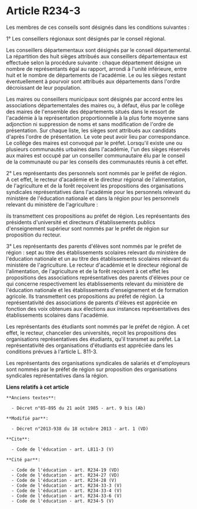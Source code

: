 # Article R234-3

Les membres de ces conseils sont désignés dans les conditions suivantes : 

1° Les conseillers régionaux sont désignés par le conseil régional. 

Les conseillers départementaux sont désignés par le conseil départemental. La répartition des huit sièges attribués aux
conseillers départementaux est effectuée selon la procédure suivante : chaque département désigne un nombre de représentants
égal au rapport, arrondi à l'unité inférieure, entre huit et le nombre de départements de l'académie. Le ou les sièges
restant éventuellement à pourvoir sont attribués aux départements dans l'ordre décroissant de leur population. 

Les maires ou conseillers municipaux sont désignés par accord entre les associations départementales des maires ou, à défaut,
élus par le collège des maires de l'ensemble des départements situés dans le ressort de l'académie à la représentation
proportionnelle à la plus forte moyenne sans adjonction ni suppression de noms et sans modification de l'ordre de
présentation. Sur chaque liste, les sièges sont attribués aux candidats d'après l'ordre de présentation. Le vote peut avoir
lieu par correspondance. Le collège des maires est convoqué par le préfet. Lorsqu'il existe une ou plusieurs communautés
urbaines dans l'académie, l'un des sièges réservés aux maires est occupé par un conseiller communautaire élu par le conseil
de la communauté ou par les conseils des communautés réunis à cet effet. 

2° Les représentants des personnels sont nommés par le préfet de région. A cet effet, le recteur d'académie et le directeur
régional de l'alimentation, de l'agriculture et de la forêt reçoivent les propositions des organisations syndicales
représentatives dans l'académie pour les personnels relevant du ministère de l'éducation nationale et dans la région pour les
personnels relevant du ministère de l'agriculture : 

ils transmettent ces propositions au préfet de région. Les représentants des présidents d'université et directeurs
d'établissements publics d'enseignement supérieur sont nommés par le préfet de région sur proposition du recteur. 

3° Les représentants des parents d'élèves sont nommés par le préfet de région : sept au titre des établissements scolaires
relevant du ministère de l'éducation nationale et un au titre des établissements scolaires relevant du ministère de
l'agriculture. Le recteur d'académie et le directeur régional de l'alimentation, de l'agriculture et de la forêt reçoivent à
cet effet les propositions des associations représentatives des parents d'élèves pour ce qui concerne respectivement les
établissements relevant du ministère de l'éducation nationale et les établissements d'enseignement et de formation agricole.
Ils transmettent ces propositions au préfet de région. La représentativité des associations de parents d'élèves est appréciée
en fonction des voix obtenues aux élections aux instances représentatives des établissements scolaires dans l'académie. 

Les représentants des étudiants sont nommés par le préfet de région. A cet effet, le recteur, chancelier des universités,
reçoit les propositions des organisations représentatives des étudiants, qu'il transmet au préfet. La représentativité des
organisations d'étudiants est appréciée dans les conditions prévues à l'article L. 811-3.

Les représentants des organisations syndicales de salariés et d'employeurs sont nommés par le préfet de région sur
proposition des organisations syndicales représentatives dans la région.

**Liens relatifs à cet article**

	**Anciens textes**:

	  - Décret n°85-895 du 21 août 1985 - art. 9 bis (Ab)

	**Modifié par**:

	  - Décret n°2013-938 du 18 octobre 2013 - art. 1 (VD)

	**Cite**:

	  - Code de l'éducation - art. L811-3 (V)

	**Cité par**:

	  - Code de l'éducation - art. R234-19 (VD)
	  - Code de l'éducation - art. R234-27 (VD)
	  - Code de l'éducation - art. R234-28 (V)
	  - Code de l'éducation - art. R234-33-3 (V)
	  - Code de l'éducation - art. R234-33-4 (V)
	  - Code de l'éducation - art. R234-33-6 (V)
	  - Code de l'éducation - art. R234-5 (V)
